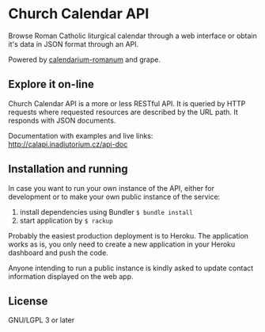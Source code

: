 # Church Calendar API

Browse Roman Catholic liturgical calendar through a web interface
or obtain it's data in JSON format through an API.

Powered by
[calendarium-romanum][caro] and
grape.

## Explore it on-line

Church Calendar API is a more or less RESTful API.
It is queried by HTTP requests where requested resources are described
by the URL path.
It responds with JSON documents.

Documentation with examples and live links:
http://calapi.inadiutorium.cz/api-doc

## Installation and running

In case you want to run your own instance of the API,
either for development or to make your own public instance of the service:

1. install dependencies using Bundler
   `$ bundle install`
2. start application by `$ rackup`

Probably the easiest production deployment is to Heroku.
The application works as is, you only need to create a new application
in your Heroku dashboard and push the code.

Anyone intending to run a public instance is kindly asked
to update contact information displayed on the web app.

## License

GNU/LGPL 3 or later

[caro]: http://github.com/igneus/calendarium-romanum
